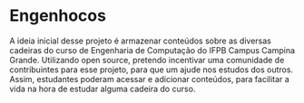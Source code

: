 # Engenhocos
A ideia inicial desse projeto é armazenar conteúdos sobre as diversas cadeiras do curso de Engenharia de Computação do IFPB Campus Campina Grande. Utilizando open source, pretendo incentivar uma comunidade de contribuintes para esse projeto, para que um ajude nos estudos dos outros. Assim, estudantes poderam acessar e adicionar conteúdos, para facilitar a vida na hora de estudar alguma cadeira do curso.
